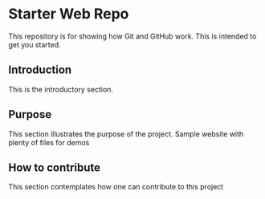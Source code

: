 # Starter Web Repo

This repository is for showing how Git and GitHub work. This is intended to get you started.

## Introduction

This is the introductory section.

## Purpose

This section illustrates the purpose of the project. Sample website with plenty of files for demos

## How to contribute

This section contemplates how one can contribute to this project